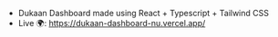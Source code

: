 - Dukaan Dashboard made using React + Typescript + Tailwind CSS
- Live 🌍: https://dukaan-dashboard-nu.vercel.app/
